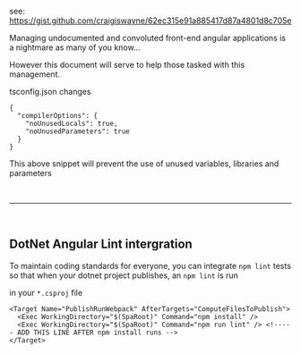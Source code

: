 see: https://gist.github.com/craigiswayne/62ec315e91a885417d87a4801d8c705e

Managing undocumented and convoluted front-end angular applications is a nightmare as many of you know...

However this document will serve to help those tasked with this management.

tsconfig.json changes

```
{
  "compilerOptions": {
    "noUnusedLocals": true,
    "noUnusedParameters": true
  }
}
```

This above snippet will prevent the use of unused variables, libraries and parameters

<br/>

---

<br/>

## DotNet Angular Lint intergration
To maintain coding standards for everyone, you can integrate `npm lint` tests so that when your dotnet project publishes, an `npm lint` is run

in your `*.csproj` file

```
<Target Name="PublishRunWebpack" AfterTargets="ComputeFilesToPublish">
  <Exec WorkingDirectory="$(SpaRoot)" Command="npm install" />
  <Exec WorkingDirectory="$(SpaRoot)" Command="npm run lint" /> <!----- ADD THIS LINE AFTER npm install runs -->
</Target>
```
